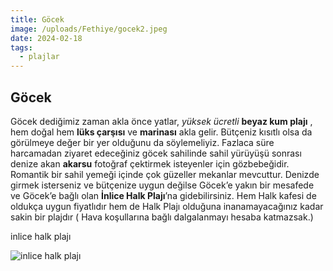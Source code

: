 ```yaml
---
title: Göcek
image: /uploads/Fethiye/gocek2.jpeg
date: 2024-02-18
tags:
  - plajlar 
---
```

## Göcek
Göcek dediğimiz zaman akla önce yatlar, *yüksek ücretli* **beyaz kum plajı** , hem doğal hem **lüks çarşısı** ve **marinası** akla gelir. Bütçeniz kısıtlı olsa da görülmeye değer bir yer olduğunu da söylemeliyiz. Fazlaca süre harcamadan ziyaret edeceğiniz göcek sahilinde sahil yürüyüşü sonrası denize akan **akarsu** fotoğraf çektirmek isteyenler için gözbebeğidir. Romantik bir sahil yemeği içinde çok güzeller mekanlar mevcuttur. Denizde girmek isterseniz ve bütçenize uygun değilse Göcek’e yakın bir mesafede ve Göcek’e bağlı olan **İnlice Halk Plajı**’na gidebilirsiniz. Hem Halk kafesi de oldukça uygun fiyatlıdır hem de Halk Plajı olduğuna inanamayacağınız kadar sakin bir plajdır ( Hava koşullarına bağlı dalgalanmayı hesaba katmazsak.) 

inlice halk plajı

![inlice halk plajı](/uploads/Fethiye/inlice.jpeg)